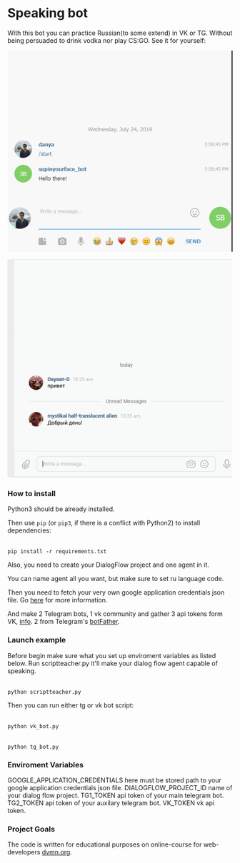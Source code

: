 # Speaking bot
With this bot you can practice Russian(to some extend) in VK or TG. Without being persuaded to drink vodka nor play CS:GO.
See it for yourself:

![alt text](https://github.com/killthebee/this_bot_can_speak/blob/master/gifs/%D1%82%D0%B3%D0%B1%D0%BE%D1%82.gif)


![alt text](https://github.com/killthebee/this_bot_can_speak/blob/master/gifs/%D0%B2%D0%BA%D0%B1%D0%BE%D1%82.gif)


### How to install

Python3 should be already installed.

Then use `pip` (or `pip3`, if there is a conflict with Python2) to install dependencies:

```

pip install -r requirements.txt

```
Also, you need to create your DialogFlow project and one agent in it.

You can name agent all you want, but make sure to set ru language code.

Then you need to fetch your very own google application credentials json file. Go [here](https://cloud.google.com/docs/authentication/getting-started) for more information.

And make 2 Telegram bots, 1 vk community and gather 3 api tokens form VK, [info](https://vk.com/dev/bots_docs?f=1.1.%2B%D0%9F%D0%BE%D0%BB%D1%83%D1%87%D0%B5%D0%BD%D0%B8%D0%B5%2B%D0%BA%D0%BB%D1%8E%D1%87%D0%B0%2B%D0%B4%D0%BE%D1%81%D1%82%D1%83%D0%BF%D0%B0). 2 from Telegram's [botFather](https://medium.com/shibinco/create-a-telegram-bot-using-botfather-and-get-the-api-token-900ba00e0f39).


### Launch example

Before begin make sure what you set up enviroment variables as listed below.
Run scriptteacher.py it'll make your dialog flow agent capable of speaking.
```

python scriptteacher.py

```
Then you can run either tg or vk bot script:

```

python vk_bot.py

```

```

python tg_bot.py

```


### Enviroment Variables

GOOGLE_APPLICATION_CREDENTIALS here must be stored path to your google application credentials json file.
DIALOGFLOW_PROJECT_ID name of your dialog flow project.
TG1_TOKEN api token of your main telegram bot.
TG2_TOKEN api token of your auxilary telegram bot.
VK_TOKEN vk api token.

### Project Goals

The code is written for educational purposes on online-course for web-developers [dvmn.org](https://dvmn.org/).
